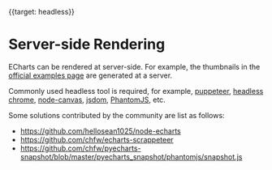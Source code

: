 
{{target: headless}}

# Server-side Rendering

ECharts can be rendered at server-side. For example, the thumbnails in the [official examples page](http://www.echartsjs.com/examples/) are generated at a server.

Commonly used headless tool is required, for example, [puppeteer](https://github.com/GoogleChrome/puppeteer), [headless chrome](https://chromium.googlesource.com/chromium/src/+/lkgr/headless/README.md), [node-canvas](https://github.com/Automattic/node-canvas), [jsdom](https://github.com/jsdom/jsdom), [PhantomJS](http://phantomjs.org/), etc.

Some solutions contributed by the community are list as follows:

+ <https://github.com/hellosean1025/node-echarts>
+ <https://github.com/chfw/echarts-scrappeteer>
+ <https://github.com/chfw/pyecharts-snapshot/blob/master/pyecharts_snapshot/phantomjs/snapshot.js>

